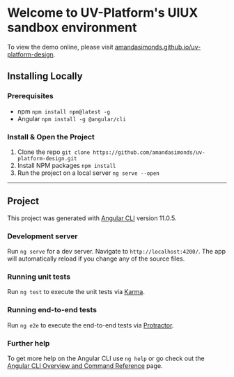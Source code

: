 

# Welcome to UV-Platform's UIUX sandbox environment

To view the demo online, please visit [amandasimonds.github.io/uv-platform-design](https://amandasimonds.github.io/uv-platform-design).


## Installing Locally

### Prerequisites

- npm
```npm install npm@latest -g```
- Angular
```npm install -g @angular/cli```

### Install & Open the Project

1. Clone the repo
```git clone https://github.com/amandasimonds/uv-platform-design.git```
2. Install NPM packages
```npm install```
3. Run the project on a local server
```ng serve --open```

---

## Project

This project was generated with [Angular CLI](https://github.com/angular/angular-cli) version 11.0.5.

### Development server

Run `ng serve` for a dev server. Navigate to `http://localhost:4200/`. The app will automatically reload if you change any of the source files.

### Running unit tests

Run `ng test` to execute the unit tests via [Karma](https://karma-runner.github.io).

### Running end-to-end tests

Run `ng e2e` to execute the end-to-end tests via [Protractor](http://www.protractortest.org/).

### Further help

To get more help on the Angular CLI use `ng help` or go check out the [Angular CLI Overview and Command Reference](https://angular.io/cli) page.
